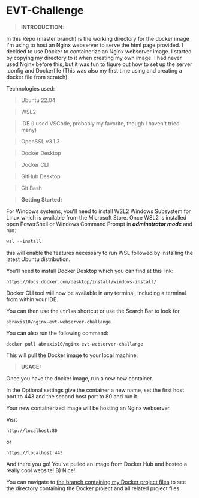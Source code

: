 # EVT-Challenge

>**INTRODUCTION:**

In this Repo (master branch) is the working directory for the docker image I'm using to host an Nginx webserver to serve the html page provided.
I decided to use Docker to containerize an Nginx webserver image. I started by copying my directory to it when creating my own image.
I had never used Nginx before this, but it was fun to figure out how to set up the server .config and Dockerfile (This was also my first time using and creating a docker file from scratch). 

Technologies used:
 > Ubuntu 22.04

 > WSL2

 > IDE (I used VSCode, probably my favorite, though I haven't tried many)

 > OpenSSL v3.1.3

 > Docker Desktop

 > Docker CLI

 > GitHub Desktop

 > Git Bash

>**Getting Started:**

For Windows systems, you'll need to install WSL2 Windows Subsystem for Linux which is available from the Microsoft Store. 
Once WSL2 is installed open PowerShell or Windows Command Prompt in ___adminstrator mode___ and run:
```PowerShell
wsl --install
```
this will enable the features necessary to run WSL followed by installing the latest Ubuntu distribution.

You'll need to install Docker Desktop which you can find at this link:
```
https://docs.docker.com/desktop/install/windows-install/
```
Docker CLI tool will now be available in any terminal, including a terminal from within your IDE.

You can then use the ``` Ctrl+K ``` shortcut or use the Search Bar to look for 
```
abraxis10/nginx-evt-webserver-challange
```
You can also run the following command:
```
docker pull abraxis10/nginx-evt-webserver-challange
```
This will pull the Docker image to your local machine. 

>**USAGE:**

Once you have the docker image, run a new new container.

In the Optional settings give the container a new name, set the first host port to 443 and the second host port to 80 and run it.

Your new containerized image will be hosting an Nginx webserver.

Visit 
```
http://localhost:80
```
or
```
https://localhost:443
```
And there you go! You've pulled an image from Docker Hub and hosted a really cool website! 
B)
Nice!

You can navigate to [the branch containing my Docker project files](https://github.com/Abratenaxis/EVT-Challenge/tree/master) to see the directory containing the Docker project and all related project files.
